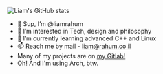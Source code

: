 ![Liam's GitHub stats](https://github-readme-stats.vercel.app/api?username=liamrahum&show_icons=true&theme=radical)
- 👋 Sup, I’m @liamrahum
- 👀 I’m interested in Tech, design and philosophy
- 🌱 I’m currently learning advanced C++ and Linux
- 📫 Reach me by mail - liam@rahum.co.il
- Many of my projects are on [my Gitlab!](https://gitlab.com/liamrahum)
- Oh! And I'm using Arch, btw.
<!---
liamrahum/liamrahum is a ✨ special ✨ repository because its `README.md` (this file) appears on your GitHub profile.
You can click the Preview link to take a look at your changes.
--->
